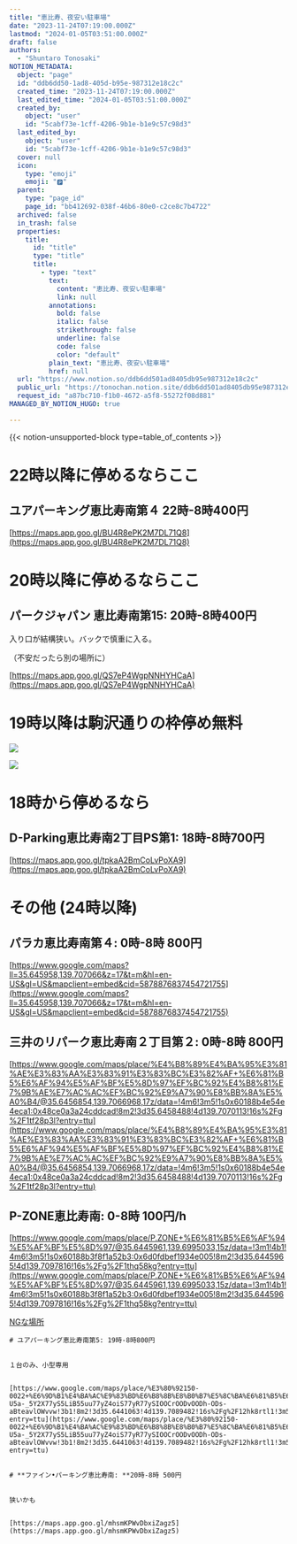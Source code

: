 ```yaml
---
title: "恵比寿、夜安い駐車場"
date: "2023-11-24T07:19:00.000Z"
lastmod: "2024-01-05T03:51:00.000Z"
draft: false
authors:
  - "Shuntaro Tonosaki"
NOTION_METADATA:
  object: "page"
  id: "ddb6dd50-1ad8-405d-b95e-987312e18c2c"
  created_time: "2023-11-24T07:19:00.000Z"
  last_edited_time: "2024-01-05T03:51:00.000Z"
  created_by:
    object: "user"
    id: "5cabf73e-1cff-4206-9b1e-b1e9c57c98d3"
  last_edited_by:
    object: "user"
    id: "5cabf73e-1cff-4206-9b1e-b1e9c57c98d3"
  cover: null
  icon:
    type: "emoji"
    emoji: "🅿️"
  parent:
    type: "page_id"
    page_id: "bb412692-038f-46b6-80e0-c2ce8c7b4722"
  archived: false
  in_trash: false
  properties:
    title:
      id: "title"
      type: "title"
      title:
        - type: "text"
          text:
            content: "恵比寿、夜安い駐車場"
            link: null
          annotations:
            bold: false
            italic: false
            strikethrough: false
            underline: false
            code: false
            color: "default"
          plain_text: "恵比寿、夜安い駐車場"
          href: null
  url: "https://www.notion.so/ddb6dd501ad8405db95e987312e18c2c"
  public_url: "https://tonochan.notion.site/ddb6dd501ad8405db95e987312e18c2c"
  request_id: "a87bc710-f1b0-4672-a5f8-55272f08d881"
MANAGED_BY_NOTION_HUGO: true

---
```



{{< notion-unsupported-block type=table_of_contents >}}


# 22時以降に停めるならここ


## ユアパーキング恵比寿南第４ 22時-8時400円


[https://maps.app.goo.gl/BU4R8ePK2M7DL71Q8](https://maps.app.goo.gl/BU4R8ePK2M7DL71Q8)


# 20時以降に停めるならここ


## **パークジャパン 恵比寿南第15: 20時-8時400円**


入り口が結構狭い。バックで慎重に入る。


（不安だったら別の場所に）


[https://maps.app.goo.gl/QS7eP4WgpNNHYHCaA](https://maps.app.goo.gl/QS7eP4WgpNNHYHCaA)


# 19時以降は駒沢通りの枠停め無料


![](https://notion-hugo-test.pages.dev/api?block_id=4557aabc-bf8c-45c5-b3c9-d23953d1d231)

![](https://notion-hugo-test.pages.dev/api?block_id=30dcc516-52c7-458a-9a00-09c68a234437)


# 18時から停めるなら


## D-Parking恵比寿南2丁目PS第1: 18時-8時700円


[https://maps.app.goo.gl/tpkaA2BmCoLvPoXA9](https://maps.app.goo.gl/tpkaA2BmCoLvPoXA9)


# その他 (24時以降)


## パラカ恵比寿南第４: 0時-8時 800円


[https://www.google.com/maps?ll=35.645958,139.707066&z=17&t=m&hl=en-US&gl=US&mapclient=embed&cid=5878876837454721755](https://www.google.com/maps?ll=35.645958,139.707066&z=17&t=m&hl=en-US&gl=US&mapclient=embed&cid=5878876837454721755)


## 三井のリパーク恵比寿南２丁目第２: 0時-8時 800円


[https://www.google.com/maps/place/%E4%B8%89%E4%BA%95%E3%81%AE%E3%83%AA%E3%83%91%E3%83%BC%E3%82%AF+%E6%81%B5%E6%AF%94%E5%AF%BF%E5%8D%97%EF%BC%92%E4%B8%81%E7%9B%AE%E7%AC%AC%EF%BC%92%E9%A7%90%E8%BB%8A%E5%A0%B4/@35.6456854,139.7066968,17z/data=!4m6!3m5!1s0x60188b4e54e4eca1:0x48ce0a3a24cddcad!8m2!3d35.6458488!4d139.7070113!16s%2Fg%2F1tf28p3l?entry=ttu](https://www.google.com/maps/place/%E4%B8%89%E4%BA%95%E3%81%AE%E3%83%AA%E3%83%91%E3%83%BC%E3%82%AF+%E6%81%B5%E6%AF%94%E5%AF%BF%E5%8D%97%EF%BC%92%E4%B8%81%E7%9B%AE%E7%AC%AC%EF%BC%92%E9%A7%90%E8%BB%8A%E5%A0%B4/@35.6456854,139.7066968,17z/data=!4m6!3m5!1s0x60188b4e54e4eca1:0x48ce0a3a24cddcad!8m2!3d35.6458488!4d139.7070113!16s%2Fg%2F1tf28p3l?entry=ttu)


## P-ZONE恵比寿南: 0-8時 100円/h


[https://www.google.com/maps/place/P.ZONE+%E6%81%B5%E6%AF%94%E5%AF%BF%E5%8D%97/@35.6445961,139.6995033,15z/data=!3m1!4b1!4m6!3m5!1s0x60188b3f8f1a52b3:0x6d0fdbef1934e005!8m2!3d35.6445965!4d139.7097816!16s%2Fg%2F1thq58kg?entry=ttu](https://www.google.com/maps/place/P.ZONE+%E6%81%B5%E6%AF%94%E5%AF%BF%E5%8D%97/@35.6445961,139.6995033,15z/data=!3m1!4b1!4m6!3m5!1s0x60188b3f8f1a52b3:0x6d0fdbef1934e005!8m2!3d35.6445965!4d139.7097816!16s%2Fg%2F1thq58kg?entry=ttu)


[NGな場所](5d0787f5-fd60-4dc6-8d25-7304109cf4bf)


	# ユアパーキング恵比寿南第5: 19時-8時800円


	１台のみ、小型専用


	[https://www.google.com/maps/place/%E3%80%92150-0022+%E6%9D%B1%E4%BA%AC%E9%83%BD%E6%B8%8B%E8%B0%B7%E5%8C%BA%E6%81%B5%E6%AF%94%E5%AF%BF%E5%8D%97%EF%BC%92%E4%B8%81%E7%9B%AE%EF%BC%99%E2%88%92%EF%BC%91%EF%BC%92+%E3%82%AC%E3%83%BC%E3%83%87%E3%83%B3%E6%81%B5%E6%AF%94%E5%AF%BF/@35.6440555,139.7088917,19.67z/data=!4m15!1m8!3m7!1s0x60188b3f77f24763:0x815c385b305fb7c4!2z44CSMTUwLTAwMjIg5p2x5Lqs6YO95riL6LC35Yy65oG15q-U5a-_5Y2X77yS5LiB55uu77yZ4oiS77yR77ySIOOCrOODvOODh-ODs-aBteavlOWvvw!3b1!8m2!3d35.6441063!4d139.7089482!16s%2Fg%2F12hk8rtl1!3m5!1s0x60188b3f77f24763:0x815c385b305fb7c4!8m2!3d35.6441063!4d139.7089482!16s%2Fg%2F12hk8rtl1?entry=ttu](https://www.google.com/maps/place/%E3%80%92150-0022+%E6%9D%B1%E4%BA%AC%E9%83%BD%E6%B8%8B%E8%B0%B7%E5%8C%BA%E6%81%B5%E6%AF%94%E5%AF%BF%E5%8D%97%EF%BC%92%E4%B8%81%E7%9B%AE%EF%BC%99%E2%88%92%EF%BC%91%EF%BC%92+%E3%82%AC%E3%83%BC%E3%83%87%E3%83%B3%E6%81%B5%E6%AF%94%E5%AF%BF/@35.6440555,139.7088917,19.67z/data=!4m15!1m8!3m7!1s0x60188b3f77f24763:0x815c385b305fb7c4!2z44CSMTUwLTAwMjIg5p2x5Lqs6YO95riL6LC35Yy65oG15q-U5a-_5Y2X77yS5LiB55uu77yZ4oiS77yR77ySIOOCrOODvOODh-ODs-aBteavlOWvvw!3b1!8m2!3d35.6441063!4d139.7089482!16s%2Fg%2F12hk8rtl1!3m5!1s0x60188b3f77f24763:0x815c385b305fb7c4!8m2!3d35.6441063!4d139.7089482!16s%2Fg%2F12hk8rtl1?entry=ttu)


	# **ファイン•パーキング恵比寿南: **20時-8時 500円


	狭いかも


	[https://maps.app.goo.gl/mhsmKPWvDbxiZagz5](https://maps.app.goo.gl/mhsmKPWvDbxiZagz5)

